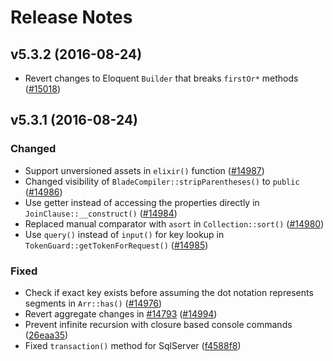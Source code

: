 # Release Notes

## v5.3.2 (2016-08-24)

- Revert changes to Eloquent `Builder` that breaks `firstOr*` methods ([#15018](https://github.com/laravel/framework/pull/15018))


## v5.3.1 (2016-08-24)

### Changed
- Support unversioned assets in `elixir()` function ([#14987](https://github.com/laravel/framework/pull/14987))
- Changed visibility of `BladeCompiler::stripParentheses()` to `public` ([#14986](https://github.com/laravel/framework/pull/14986))
- Use getter instead of accessing the properties directly in `JoinClause::__construct()` ([#14984](https://github.com/laravel/framework/pull/14984))
- Replaced manual comparator with `asort` in `Collection::sort()` ([#14980](https://github.com/laravel/framework/pull/14980))
- Use `query()` instead of `input()` for key lookup in `TokenGuard::getTokenForRequest()` ([#14985](https://github.com/laravel/framework/pull/14985))

### Fixed
- Check if exact key exists before assuming the dot notation represents segments in `Arr::has()` ([#14976](https://github.com/laravel/framework/pull/14976))
- Revert aggregate changes in [#14793](https://github.com/laravel/framework/pull/14793) ([#14994](https://github.com/laravel/framework/pull/14994))
- Prevent infinite recursion with closure based console commands ([26eaa35](https://github.com/laravel/framework/commit/26eaa35c0dbd988084e748410a31c8b01fc1993a))
- Fixed `transaction()` method for SqlServer ([f4588f8](https://github.com/laravel/framework/commit/f4588f8851aab1129f77d87b7dc1097c842390db))
